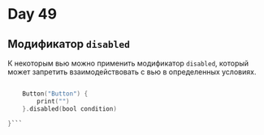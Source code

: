 # Day 49

## Модификатор `disabled`

К некоторым вью можно применить модификатор `disabled`, который может запретить взаимодействовать с вью в определенных условиях.

```swift

	Button("Button") {
		print("")
	}.disabled(bool condition)

}```
